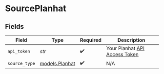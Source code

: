 # SourcePlanhat


## Fields

| Field                                                                                | Type                                                                                 | Required                                                                             | Description                                                                          |
| ------------------------------------------------------------------------------------ | ------------------------------------------------------------------------------------ | ------------------------------------------------------------------------------------ | ------------------------------------------------------------------------------------ |
| `api_token`                                                                          | *str*                                                                                | :heavy_check_mark:                                                                   | Your Planhat <a href="https://docs.planhat.com/#authentication">API Access Token</a> |
| `source_type`                                                                        | [models.Planhat](../models/planhat.md)                                               | :heavy_check_mark:                                                                   | N/A                                                                                  |